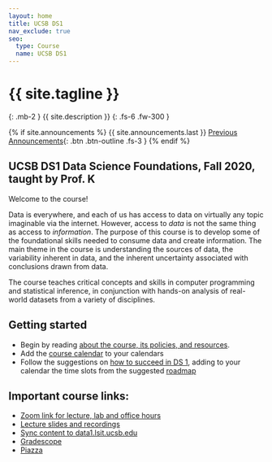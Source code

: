 ```yaml
---
layout: home
title: UCSB DS1
nav_exclude: true
seo:
  type: Course
  name: UCSB DS1
---
```


# {{ site.tagline }}
{: .mb-2 }
{{ site.description }}
{: .fs-6 .fw-300 }

{% if site.announcements %}
{{ site.announcements.last }}
[Previous Announcements](announcements.md){: .btn .btn-outline .fs-3 }
{% endif %}

## UCSB DS1 Data Science Foundations, Fall 2020, taught by Prof. K

Welcome to the course!

Data is everywhere, and each of us has access to data on virtually any topic imaginable via the internet. However, access to _data_ is not the same thing as access to _information_. The purpose of this course is to develop some of the foundational skills needed to consume data and create information. The main theme in the course is understanding the sources of data, the variability inherent in data, and the inherent uncertainty associated with conclusions drawn from data.

The course teaches critical concepts and skills in computer programming and statistical inference, in conjunction with hands-on analysis of real-world datasets from a variety of disciplines. 

## Getting started

* Begin by reading [about the course, its policies, and resources](about.md). 
* Add the [course calendar](calendar.md) to your calendars
* Follow the suggestions on [how to succeed in DS 1](success.md), adding to your calendar the time slots from the suggested [roadmap](success.md/#roadmap)


## Important course links:
* [Zoom link for lecture, lab and office hours](https://ucsb.zoom.us/j/81943950827)
* [Lecture slides and recordings](#)
* [Sync content to data1.lsit.ucsb.edu](https://data1.lsit.ucsb.edu/hub/user-redirect/git-pull?repo=https://github.com/ucsb-ds/ds1-f20-content)
* [Gradescope](https://www.gradescope.com/courses/191466)
* [Piazza](https://piazza.com/class)



